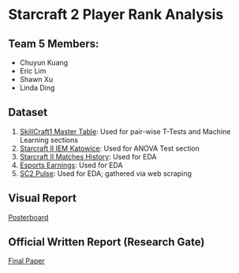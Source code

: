 # Starcraft 2 Player Rank Analysis

## Team 5 Members:
* Chuyun Kuang
* Eric Lim
* Shawn Xu
* Linda Ding

## Dataset

1. [SkillCraft1 Master Table](https://archive.ics.uci.edu/dataset/272/skillcraft1+master+table+dataset): Used for pair-wise T-Tests and Machine Learning sections 
2. [Starcraft II IEM Katowice](https://www.kaggle.com/datasets/fulviocapra/sc2-iem?select=IEM_players.csv): Used for ANOVA Test section
3. [Starcraft II Matches History](https://www.kaggle.com/datasets/alimbekovkz/starcraft-ii-matches-history): Used for EDA
4. [Esports Earnings](https://www.kaggle.com/datasets/rushikeshhiray/esport-earnings/data): Used for EDA
5. [SC2 Pulse](https://sc2pulse.nephest.com/sc2/?#stats): Used for EDA; gathered via web scraping

## Visual Report
[Posterboard](assets/poster.pdf)

## Official Written Report (Research Gate)
[Final Paper](assets/paper.pdf)